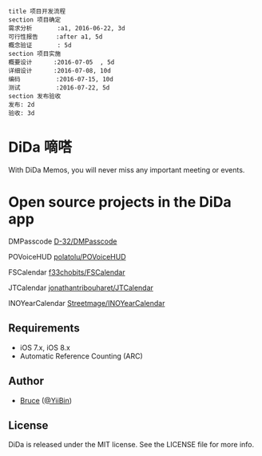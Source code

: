 ```gantt
title 项目开发流程
section 项目确定
需求分析       :a1, 2016-06-22, 3d
可行性报告     :after a1, 5d
概念验证       : 5d
section 项目实施
概要设计      :2016-07-05  , 5d
详细设计      :2016-07-08, 10d
编码          :2016-07-15, 10d
测试          :2016-07-22, 5d
section 发布验收
发布: 2d
验收: 3d
```

# DiDa 嘀嗒
With DiDa Memos, you will never miss any important meeting or events.

# Open source projects in the DiDa app
DMPasscode [D-32/DMPasscode](https://github.com/D-32/DMPasscode)

POVoiceHUD [polatolu/POVoiceHUD](https://github.com/polatolu/POVoiceHUD)

FSCalendar [f33chobits/FSCalendar](https://github.com/f33chobits/FSCalendar)

JTCalendar [jonathantribouharet/JTCalendar](https://github.com/jonathantribouharet/JTCalendar)

INOYearCalendar [Streetmage/INOYearCalendar](https://github.com/Streetmage/INOYearCalendar)

## Requirements

- iOS 7.x, iOS 8.x
- Automatic Reference Counting (ARC)

## Author

- [Bruce](https://github.com/bruceoio) ([@YiiBin](https://twitter.com/YiiBin))

## License

DiDa is released under the MIT license. See the LICENSE file for more info.
